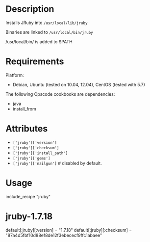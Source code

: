 Description
===========

Installs JRuby into `/usr/local/lib/jruby`

Binaries are linked to `/usr/local/bin/jruby`

/usr/local/bin/ is added to $PATH

Requirements
============

Platform:

* Debian, Ubuntu (tested on 10.04, 12.04), CentOS (tested with 5.7)

The following Opscode cookbooks are dependencies:

* java
* install_from

Attributes
==========

* `['jruby']['version']`
* `['jruby']['checksum']`
* `['jruby']['install_path']`
* `['jruby']['gems']` 
* `['jruby']['nailgun']` # disabled by default.

Usage
=====

include_recipe "jruby"

jruby-1.7.18
====================

default[:jruby][:version] = "1.7.18"
default[:jruby][:checksum] = "87a4d5fbf10d88ef8de12f3ebececf9ffc1abaee"
